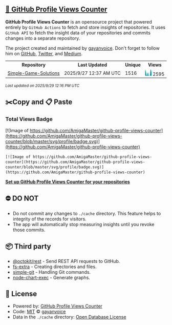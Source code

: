 ## [🚀 GitHub Profile Views Counter](https://github.com/gayanvoice/github-profile-views-counter)
**GitHub Profile Views Counter** is an opensource project that powered entirely by  `GitHub Actions` to fetch and store insights of repositories.
It uses `GitHub API` to fetch the insight data of your repositories and commits changes into a separate repository.

The project created and maintained by [gayanvoice](https://github.com/gayanvoice). Don't forget to follow him on [GitHub](https://github.com/gayanvoice), [Twitter](https://twitter.com/gayanvoice), and [Medium](https://gayanvoice.medium.com/).

<table>
	<tr>
		<th>
			Repository
		</th>
		<th>
			Last Updated
		</th>
		<th>
			Unique
		</th>
		<th>
			Views
		</th>
	</tr>
	<tr>
		<td>
			<a href="https://github.com/AmigaMaster/github-profile-views-counter/tree/master/readme/231042074/week.md">
				Simple-Game-Solutions
			</a>
		</td>
		<td>
			2025/9/27 12:37 AM UTC
		</td>
		<td>
			1516
		</td>
		<td>
			<img alt="Response time graph" src="https://github.com/AmigaMaster/github-profile-views-counter/raw/master/graph/231042074/small/week.png" height="20"> 2595
		</td>
	</tr>
</table>

<small><i>Last updated on 2025/9/29 12:16 PM UTC</i></small>

## ✂️Copy and 📋 Paste
### Total Views Badge
[![Image of https://github.com/AmigaMaster/github-profile-views-counter](https://github.com/AmigaMaster/github-profile-views-counter/blob/master/svg/profile/badge.svg)](https://github.com/AmigaMaster/github-profile-views-counter)

```readme
[![Image of https://github.com/AmigaMaster/github-profile-views-counter](https://github.com/AmigaMaster/github-profile-views-counter/blob/master/svg/profile/badge.svg)](https://github.com/AmigaMaster/github-profile-views-counter)
```
[**Set up GitHub Profile Views Counter for your repositories**](https://github.com/gayanvoice/github-profile-views-counter)
## ⛔ DO NOT
- Do not commit any changes to `./cache` directory. This feature helps to integrity of the records for visitors.
- The app will automatically stop measuring insights until you revoke those commits.
## 📦 Third party

- [@octokit/rest](https://www.npmjs.com/package/@octokit/rest) - Send REST API requests to GitHub.
- [fs-extra](https://www.npmjs.com/package/fs-extra) - Creating directories and files.
- [simple-git](https://www.npmjs.com/package/simple-git) - Handling Git commands.
- [node-chart-exec](https://www.npmjs.com/package/node-chart-exec) - Generate graphs.
## 📄 License
- Powered by: [GitHub Profile Views Counter](https://github.com/gayanvoice/github-profile-views-counter)
- Code: [MIT](./LICENSE) © [gayanvoice](https://github.com/gayanvoice)
- Data in the `./cache` directory: [Open Database License](https://opendatacommons.org/licenses/odbl/1-0/)